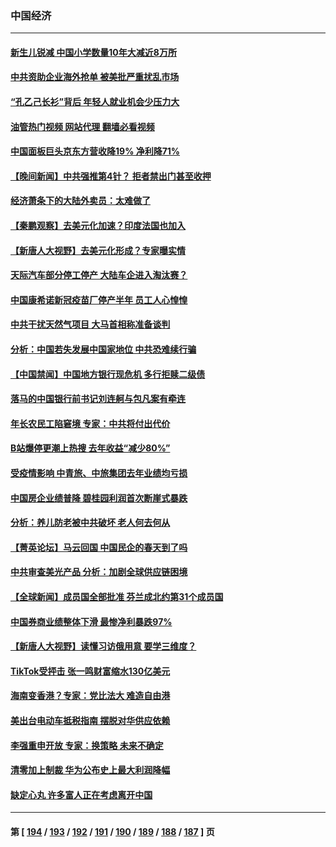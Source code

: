 ### 中国经济
---
#### [新生儿锐减 中国小学数量10年大减近8万所](../../pages/ncid283/n13965673.md?04052045) 
#### [中共资助企业海外抢单 被美批严重扰乱市场](../../pages/ncid283/n13965668.md?04052045) 
#### [“孔乙己长衫”背后 年轻人就业机会少压力大](../../pages/ncid283/n13964575.md?04052045) 
#### [油管热门视频 网站代理 翻墙必看视频](http://138.2.39.72:81/youtube.html?epic-marker?04052045)
#### [中国面板巨头京东方营收降19% 净利降71%](../../pages/ncid283/n13965307.md?04052045) 
#### [【晚间新闻】中共强推第4针？ 拒者禁出门甚至收押](../../pages/ncid283/n13964912.md?04052045) 
#### [经济萧条下的大陆外卖员：太难做了](../../pages/ncid283/n13964551.md?04052045) 
#### [【秦鹏观察】去美元化加速？印度法国也加入](../../pages/ncid283/n13964723.md?04052045) 
#### [【新唐人大视野】去美元化形成？专家曝实情](../../pages/ncid283/n13964577.md?04052045) 
#### [天际汽车部分停工停产 大陆车企进入淘汰赛？](../../pages/ncid283/n13964579.md?04052045) 
#### [中国康希诺新冠疫苗厂停产半年 员工人心惶惶](../../pages/ncid283/n13964540.md?04052045) 
#### [中共干扰天然气项目 大马首相称准备谈判](../../pages/ncid283/n13964492.md?04052045) 
#### [分析：中国若失发展中国家地位 中共恐难续行骗](../../pages/ncid283/n13963258.md?04052045) 
#### [【中国禁闻】中国地方银行现危机 多行拒赎二级债](../../pages/ncid283/n13964333.md?04052045) 
#### [落马的中国银行前书记刘连舸与包凡案有牵连](../../pages/ncid283/n13964342.md?04052045) 
#### [年长农民工陷窘境 专家：中共将付出代价](../../pages/ncid283/n13964000.md?04052045) 
#### [B站爆停更潮上热搜 去年收益“减少80%”](../../pages/ncid283/n13963757.md?04052045) 
#### [受疫情影响 中青旅、中旅集团去年业绩均亏损](../../pages/ncid283/n13963436.md?04052045) 
#### [中国房企业绩普降 碧桂园利润首次断崖式暴跌](../../pages/ncid283/n13963401.md?04052045) 
#### [分析：养儿防老被中共破坏 老人何去何从](../../pages/ncid283/n13962933.md?04052045) 
#### [【菁英论坛】马云回国 中国民企的春天到了吗](../../pages/ncid283/n13963374.md?04052045) 
#### [中共审查美光产品 分析：加剧全球供应链困境](../../pages/ncid283/n13963146.md?04052045) 
#### [【全球新闻】成员国全部批准 芬兰成北约第31个成员国](../../pages/ncid283/n13963059.md?04052045) 
#### [中国券商业绩整体下滑 最惨净利暴跌97%](../../pages/ncid283/n13962821.md?04052045) 
#### [【新唐人大视野】读懂习访俄用意 要学三维度？](../../pages/ncid283/n13962789.md?04052045) 
#### [TikTok受抨击 张一鸣财富缩水130亿美元](../../pages/ncid283/n13962772.md?04052045) 
#### [海南变香港？专家：党比法大 难造自由港](../../pages/ncid283/n13962292.md?04052045) 
#### [美出台电动车抵税指南 摆脱对华供应依赖](../../pages/ncid283/n13962673.md?04052045) 
#### [李强重申开放 专家：换策略 未来不确定](../../pages/ncid283/n13961868.md?04052045) 
#### [清零加上制裁 华为公布史上最大利润降幅](../../pages/ncid283/n13962567.md?04052045) 
#### [缺定心丸 许多富人正在考虑离开中国](../../pages/ncid283/n13962259.md?04052045) 

---
#### 第 [ [194](./194.md?04052045) / [193](./193.md?04052045) / [192](./192.md?04052045) / [191](./191.md?04052045) / [190](./190.md?04052045) / [189](./189.md?04052045) / [188](./188.md?04052045) / [187](./187.md?04052045) ] 页

